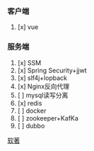 ### 客户端
1. [x] vue
### 服务端
1. [x] SSM
2. [x] Spring Security+jjwt
3. [x] slf4j+lopback
4. [x] Nginx反向代理
5. [ ] mysql读写分离
6. [x] redis
7. [ ] docker
8. [ ] zookeeper+KafKa
9. [ ] dubbo


[软著](https://blog.csdn.net/xiaohutong1991/article/details/115980424?ops_request_misc=%257B%2522request%255Fid%2522%253A%2522165286775816782248577768%2522%252C%2522scm%2522%253A%252220140713.130102334..%2522%257D&request_id=165286775816782248577768&biz_id=0&utm_medium=distribute.pc_search_result.none-task-blog-2~all~top_positive~default-1-115980424-null-null.142^v10^pc_search_result_control_group,157^v4^control&utm_term=%E8%BD%AF%E8%91%97&spm=1018.2226.3001.4187)



